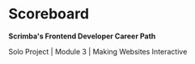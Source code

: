 # Scoreboard

**Scrimba's Frontend Developer Career Path**

Solo Project | Module 3 | Making Websites Interactive
